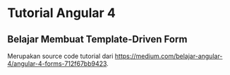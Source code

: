 # Tutorial Angular 4
## Belajar Membuat Template-Driven Form

Merupakan source code tutorial dari https://medium.com/belajar-angular-4/angular-4-forms-712f67bb9423.
